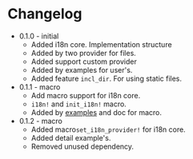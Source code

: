 # Changelog
* 0.1.0 - initial
  * Added i18n core. Implementation structure
  * Added by two provider for files.
  * Added support custom provider
  * Added by examples for user's.
  * Added feature `incl_dir`. For using static files.
* 0.1.1 - macro
  * Add macro support for i18n core.
  * `i18n!` and `init_i18n!` macro.
  * Added by [examples](https://github.com/SinmoWay/simple-i18n/tree/main/examples) and doc for macro.
* 0.1.2 - macro
  * Added  macro`set_i18n_provider!` for i18n core.
  * Added detail example's.
  * Removed unused dependency.